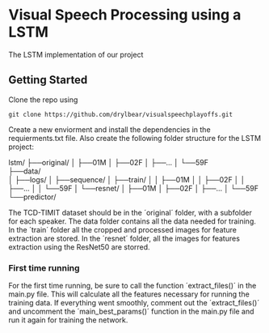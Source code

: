 # Visual Speech Processing using a LSTM

The LSTM implementation of our project

## Getting Started

Clone the repo using 
```
git clone https://github.com/drylbear/visualspeechplayoffs.git
```
Create a new enviorment and install the dependencies in the requierments.txt file. Also create the following folder structure for the LSTM project:

lstm/
├──original/
│  ├──01M
│  ├──02F
│  ├──...
│  └──59F	
├──data/	
│  ├──logs/
│  ├──sequence/
│  ├──train/
│  │  ├──01M
│  │  ├──02F
│  │  ├──...
│  │  └──59F
│  └──resnet/
│     ├──01M
│     ├──02F
│     ├──...
│     └──59F
└──predictor/

The TCD-TIMIT dataset should be in the ´original´ folder, with a subfolder for each speaker. The data folder contains all the data needed for training. In the ´train´ folder all the cropped and processed images for feature extraction are stored. In the ´resnet´ folder, all the images for features extraction using the ResNet50 are storred.



### First time running

For the first time running, be sure to call the function ´extract_files()´ in the main.py file. This will calculate all the features necessary for running the training data. If everything went smoothly, comment out the ´extract_files()´ and uncomment the ´main_best_params()´ function in the main.py file and run it again for training the network.


